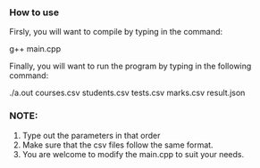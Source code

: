 ### How to use
Firsly, you will want to compile by typing in the command:

g++ main.cpp

Finally, you will want to run the program by typing in the following command:

./a.out courses.csv students.csv tests.csv marks.csv result.json

### NOTE:

1. Type out the parameters in that order
2. Make sure that the csv files follow the same format.
3. You are welcome to modify the main.cpp to suit your needs.
